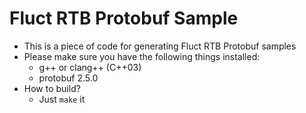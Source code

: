 Fluct RTB Protobuf Sample
=========================

* This is a piece of code for generating Fluct RTB Protobuf samples
* Please make sure you have the following things installed:
    * g++ or clang++ (C++03)
    * protobuf 2.5.0
* How to build?
    * Just `make` it
